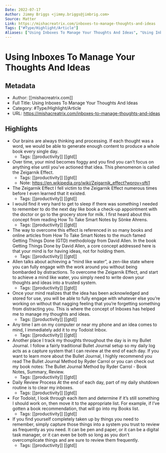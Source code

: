 ```yaml
---
Date: 2022-07-17
Author: Jimmy Briggs <jimmy.briggs@jimbrig.com>
Source: Matter
Link: https://mishacreatrix.com/inboxes-to-manage-thoughts-and-ideas
Tags: ["#Type/Highlight/Article"]
Aliases: ["Using Inboxes To Manage Your Thoughts And Ideas", "Using Inboxes To Manage Your Thoughts And Ideas"]
---
```

# Using Inboxes To Manage Your Thoughts And Ideas

## Metadata
- Author: [[mishacreatrix.com]]
- Full Title: Using Inboxes To Manage Your Thoughts And Ideas
- Category: #Type/Highlight/Article
- URL: https://mishacreatrix.com/inboxes-to-manage-thoughts-and-ideas

## Highlights
- Our brains are always thinking and processing. If each thought was a word, we would be able to generate enough content to produce a whole book every single day.
    - Tags: [[productivity]] [[gtd]] 
- Over time, your mind becomes foggy and you find you can’t focus on anything else until you’ve actioned that idea. This phenomenon is called the Zeigarnik Effect.
    - Tags: [[productivity]] [[gtd]] 
    - Note: https://en.wikipedia.org/wiki/Zeigarnik_effect?wprov=sfti1
- The Zeigarnik Effect I fell victim to the Zeigarnik Effect numerous times before I even learned that it existed.
    - Tags: [[productivity]] [[gtd]] 
- I would find it very hard to get to sleep if there was something I needed to remember to do the next day like book a check-up appointment with the doctor or go to the grocery store for milk. I first heard about this concept from reading How To Take Smart Notes by Sönke Ahrens.
    - Tags: [[productivity]] [[gtd]] 
- The way to overcome this effect is referenced in so many books and online articles from How To Take Smart Notes to the much famed Getting Things Done (GTD) methodology from David Allen. In the book Getting Things Done by David Allen, a core concept addressed here is that your mind is for having ideas, not for holding them.
    - Tags: [[productivity]] [[gtd]] 
- Allen talks about achieving a “mind like water”, a zen-like state where you can fully engage with the work around you without being bombarded by distractions. To overcome the Zeigarnik Effect, and start to achieve a mind like water, you simply need to write down your thoughts and ideas into a trusted system.
    - Tags: [[productivity]] [[gtd]] 
- Once your mind realizes that the idea has been acknowledged and stored for use, you will be able to fully engage with whatever else you’re working on without that nagging feeling that you’re forgetting something from distracting you. This is where the concept of Inboxes has helped me to manage my thoughts and ideas.
    - Tags: [[productivity]] [[gtd]] 
- Any time I am on my computer or near my phone and an idea comes to mind, I immediately add it to my Todoist Inbox.
    - Tags: [[productivity]] [[gtd]] 
- Another place I track my thoughts throughout the day is in my Bullet Journal. I follow a fairly traditional Bullet Journal setup so my daily log acts as a capture system that I can review at the end of each day. If you want to learn more about the Bullet Journal, I highly recommend you read The Bullet Journal Method by Ryder Carrol or you can check out my book notes: The Bullet Journal Method by Ryder Carrol - Book Notes, Summary, Review.
    - Tags: [[productivity]] [[gtd]] 
- Daily Review Process At the end of each day, part of my daily shutdown routine is to clear my inboxes.
    - Tags: [[productivity]] [[gtd]] 
- For Todoist, I look through each item and determine if it’s still something I should work on, then move it to the appropriate list. For example, if I’ve gotten a book recommendation, that will go into my Books list.
    - Tags: [[productivity]] [[gtd]] 
- If you find yourself completely taken up by things you need to remember, simply capture those things into a system you trust to review as frequently as you need. It can be pen and paper, or it can be a digital task manager, or it can even be both so long as you don’t overcomplicate things and are sure to review them frequently.
    - Tags: [[productivity]] [[gtd]] 
